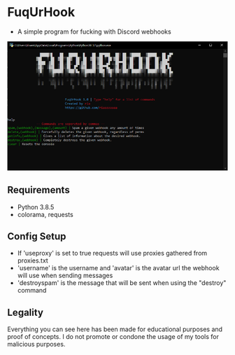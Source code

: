# FuqUrHook
  - A simple program for fucking with Discord webhooks

![](https://github.com/riaaaaaaaa/FuqUrHook/blob/master/screeniee.png?raw=true)

## Requirements
  - Python 3.8.5
  - colorama, requests

## Config Setup
  - If 'useproxy' is set to true requests will use proxies gathered from proxies.txt
  - 'username' is the username and 'avatar' is the avatar url the webhook will use when sending messages
  - 'destroyspam' is the message that will be sent when using the "destroy" command

## Legality
Everything you can see here has been made for educational purposes and proof of concepts. I do not promote or condone the usage of my tools for malicious purposes.

